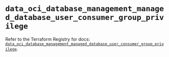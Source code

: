 # `data_oci_database_management_managed_database_user_consumer_group_privilege`

Refer to the Terraform Registry for docs: [`data_oci_database_management_managed_database_user_consumer_group_privilege`](https://registry.terraform.io/providers/hashicorp/oci/7.19.0/docs/data-sources/database_management_managed_database_user_consumer_group_privilege).
